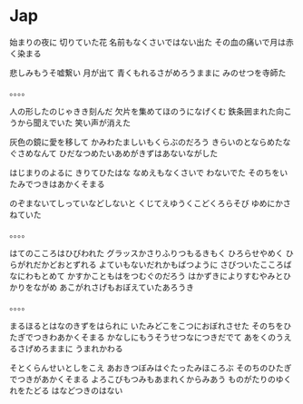 # Jap

始まりの夜に
切りていた花
名前もなくさいではない出た
その血の痛いで月は赤く染まる

悲しみもうそ嘘繋い
月が出て
青くもれるさがめろうままに
みのせつを寺師た

。。。。

人の形したのじゃきき刻んだ
欠片を集めてほのうになげくむ
鉄条囲まれた向こうから聞えでいた
笑い声が消えた

灰色の鏡に愛を移して
かみわたましいもくらぶのだろう
きらいのとならめたなぐさめなんて
ひだなつめたいあめがきずはあないながした

はじまりのよるに
きりてひたはな
なめえもなくさいで
わないでた
そのちをいたみでつきはあかくそまる

のぞまないてしっていなどしないと
くじてえゆうくこどくろらそび
ゆめにかさねていた

。。。。

はてのこころはひびわれた
グラッスかさりふりつもるきもく
ひろらせやめく
ひらがれだかどおとずれる
よていもないだれかもばつように
さびついたこころばなにわもとめて
かすかこともはをつむぐのだろう
はかずきによりすむやみとひかりをながめ
あこがれさげもおぼえていたあろうき

。。。。

まるほるとはなのきずをはられに
いたみどこをこつにおぼれさせた
そのちをひたぎでつきわあかくそまる
かなしにもうそうせつなにつきだでて
あをくのうえるさげめろままに
うまれかわる

そとくらんせいとしをこえ
あおきつぼみはぐたったみほころぶ
そのちのひたぎでつきがあかくそまる
よろこびもつみもあまれくからみあう
ものがたりのゆくれをたどる
はなどつきのはない























